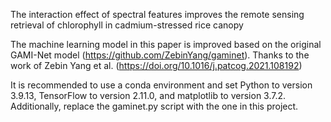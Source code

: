 The interaction effect of spectral features improves the remote sensing retrieval of chlorophyll in cadmium-stressed rice canopy

The machine learning model in this paper is improved based on the original GAMI-Net model (https://github.com/ZebinYang/gaminet).
Thanks to the work of Zebin Yang et al. (https://doi.org/10.1016/j.patcog.2021.108192)

It is recommended to use a conda environment and set Python to version 3.9.13, TensorFlow to version 2.11.0, and matplotlib to version 3.7.2. Additionally, replace the gaminet.py script with the one in this project.
